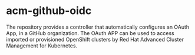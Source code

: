 # acm-github-oidc
The repository provides a controller that automatically configures an OAuth App, in a GitHub organization. The OAuth APP can be used to access imported or provisioned OpenShift clusters by Red Hat Advanced Cluster Management for Kubernetes.

